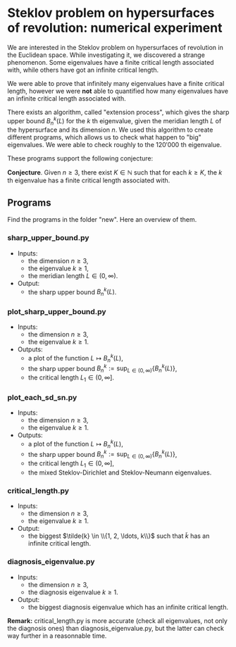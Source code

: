 # Steklov problem on hypersurfaces of revolution: numerical experiment

We are interested in the Steklov problem on hypersurfaces of revolution in the Euclidean space. 
While investigating it, we discovered a strange phenomenon. 
Some eigenvalues have a finite critical length associated with, while others have got an infinite critical length.

We were able to prove that infinitely many eigenvalues have a finite critical length, 
however we were **not** able to quantified how many eigenvalues have an infinite critical length associated with.

There exists an algorithm, called "extension process", which gives the sharp upper bound $B_n^k(L)$ for the $k$ th eigenvalue, 
given the meridian length $L$ of the hypersurface and its dimension $n$. We used this algorithm to create different programs,
which allows us to check what happen to "big" eigenvalues. We were able to check roughly to the $120' 000$ th eigenvalue.

These programs support the following conjecture:

**Conjecture**. Given $n \ge 3$, there exist $K \in \mathbb{N}$ such that for each $k \ge K$, the $k$ th eigenvalue has a finite critical length associated with.

## Programs

Find the programs in the folder "new". Here an overview of them.

### sharp_upper_bound.py
* Inputs:
  * the dimension $n \ge 3$, 
  * the eigenvalue $k \ge 1$,
  * the meridian length $L \in (0, \infty)$.
* Output: 
  * the sharp upper bound $B_n^k(L)$.

### plot_sharp_upper_bound.py
* Inputs: 
  * the dimension $n \ge 3$,
  * the eigenvalue $k \ge 1$.
* Outputs: 
  * a plot of the function $L \longmapsto B_n^k(L)$, 
  * the sharp upper bound $B_n^k := \sup_{L \in (0, \infty)} \{ B_n^k(L)\}$,
  * the critical length $L_1 \in (0, \infty]$.


### plot_each_sd_sn.py
* Inputs: 
  * the dimension $n \ge 3$,
  * the eigenvalue $k \ge 1$.
* Outputs: 
  * a plot of the function $L \longmapsto B_n^k(L)$, 
  * the sharp upper bound $B_n^k := \sup_{L \in (0, \infty)} \{ B_n^k(L)\}$, 
  * the critical length $L_1 \in (0, \infty]$,
  * the mixed Steklov-Dirichlet and Steklov-Neumann eigenvalues.

### critical_length.py
* Inputs: 
  * the dimension $n \ge 3$,
  * the eigenvalue $k \ge 1$.
* Output: 
  * the biggest $\tilde{k} \in \\{1, 2, \ldots, k\\}$ 
  such that $\tilde{k}$ has an infinite critical length.
  
### diagnosis_eigenvalue.py
* Inputs: 
  * the dimension $n \ge 3$,
  * the diagnosis eigenvalue $k \ge 1$.
* Output: 
  * the  biggest diagnosis eigenvalue which has an infinite critical length.
  
**Remark:** critical_length.py is more accurate (check all eigenvalues, not only the diagnosis ones) than diagnosis_eigenvalue.py, but the latter can check way further in a reasonnable time.
